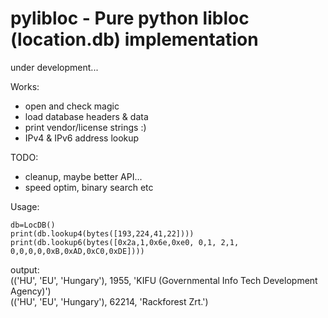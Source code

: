 # pylibloc - Pure python libloc (location.db) implementation

under development...

Works:
- open and check magic
- load database headers & data
- print vendor/license strings :)
- IPv4 & IPv6 address lookup

TODO:
- cleanup, maybe better API...
- speed optim, binary search etc

Usage:

    db=LocDB()
    print(db.lookup4(bytes([193,224,41,22])))
    print(db.lookup6(bytes([0x2a,1,0x6e,0xe0, 0,1, 2,1,   0,0,0,0,0xB,0xAD,0xC0,0xDE])))
output:  
    (('HU', 'EU', 'Hungary'), 1955, 'KIFU (Governmental Info Tech Development Agency)')  
    (('HU', 'EU', 'Hungary'), 62214, 'Rackforest Zrt.')  

